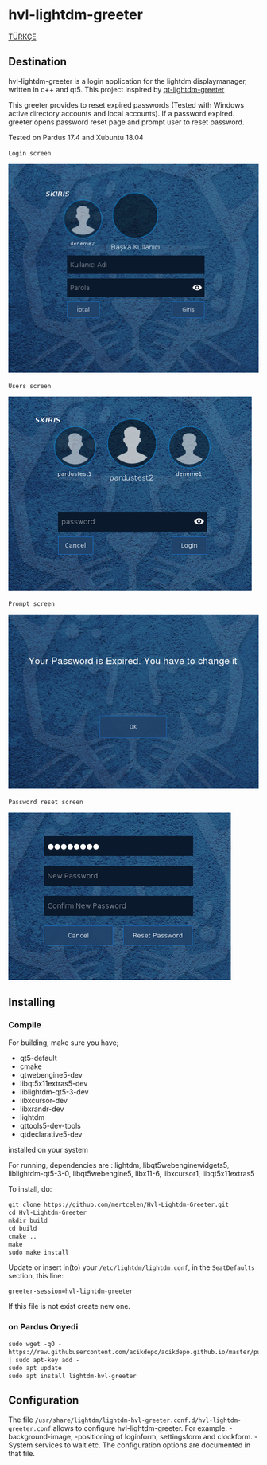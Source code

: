 # hvl-lightdm-greeter 

[TÜRKÇE](https://github.com/aciklab/Hvl-Lightdm-Greeter/)

## Destination

hvl-lightdm-greeter is a login application for the lightdm displaymanager, written in c++ and qt5. This project inspired by [qt-lightdm-greeter](https://github.com/surlykke/qt-lightdm-greeter) 

This greeter provides to reset expired passwords (Tested with Windows active directory accounts and local accounts). If a password expired. greeter opens password reset page and prompt user to reset password.

Tested on Pardus 17.4 and Xubuntu 18.04

`Login screen`

<img src="https://github.com/aciklab/Hvl-Lightdm-Greeter/raw/master/ss/loginpage_tr.jpg">

`Users screen`

<img src="https://github.com/aciklab/Hvl-Lightdm-Greeter/raw/master/ss/userspage_en.jpg">

`Prompt screen`

<img src="https://github.com/aciklab/Hvl-Lightdm-Greeter/raw/master/ss/prompt_en.jpg">

`Password reset screen`

<img src="https://github.com/aciklab/Hvl-Lightdm-Greeter/raw/master/ss/reset_en.jpg">

## Installing

### Compile

For building, make sure you have; 
- qt5-default
- cmake
- qtwebengine5-dev 
- libqt5x11extras5-dev
- liblightdm-qt5-3-dev
- libxcursor-dev
- libxrandr-dev 
- lightdm
- qttools5-dev-tools
- qtdeclarative5-dev

installed on your system

For running, dependencies are : lightdm, libqt5webenginewidgets5, liblightdm-qt5-3-0, libqt5webengine5, libx11-6, libxcursor1, libqt5x11extras5

To install, do:
    
```shell
git clone https://github.com/mertcelen/Hvl-Lightdm-Greeter.git
cd Hvl-Lightdm-Greeter
mkdir build
cd build
cmake ..
make 
sudo make install
```

Update or insert in(to) your `/etc/lightdm/lightdm.conf`, in the `SeatDefaults` section, this line:

    greeter-session=hvl-lightdm-greeter

If this file is not exist create new one.	

### on Pardus Onyedi

```sudo echo "deb [arch=amd64] http://acikdepo.github.io/ onyedi main" > /etc/apt/sources.list.d/acikdepo.list
sudo wget -qO - https://raw.githubusercontent.com/acikdepo/acikdepo.github.io/master/public.key | sudo apt-key add -
sudo apt update
sudo apt install lightdm-hvl-greeter
```
	
## Configuration

The file `/usr/share/lightdm/lightdm-hvl-greeter.conf.d/hvl-lightdm-greeter.conf` allows to configure hvl-lightdm-greeter. For example: 
	-background-image, 
	-positioning of loginform, settingsform and clockform. 
	-System services to wait etc.
The configuration options are documented in that file.
